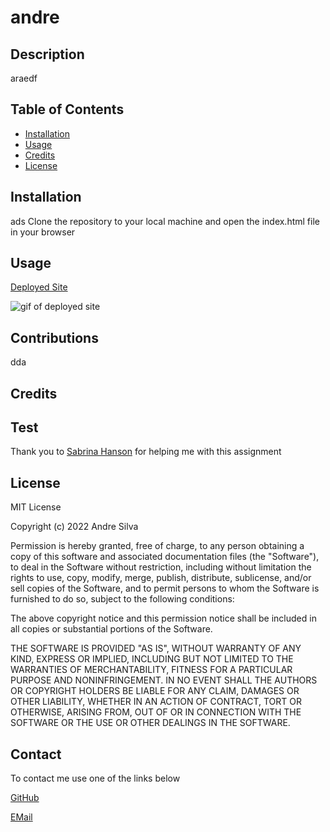 # andre


  ## Description
  araedf
  
  ## Table of Contents 
    
  - [Installation](#installation)
  - [Usage](#usage)
  - [Credits](#credits)
  - [License](#license)
  
  
  ## Installation
  ads
  Clone the repository to your local machine and open the index.html file in your browser
  
  ## Usage
  
  [Deployed Site](https://andresilva8624.github.io/Password-Generator/)
  
  ![gif of deployed site](./assets/images/website.gif)
     
  
  ## Contributions

  dda
  ## Credits

  ## Test
  
  
  Thank you to [Sabrina Hanson](https://www.github.com/sabhanson) for helping me with this assignment
  
  ## License
  
  MIT License
  
  Copyright (c) 2022 Andre Silva
  
  Permission is hereby granted, free of charge, to any person obtaining a copy
  of this software and associated documentation files (the "Software"), to deal
  in the Software without restriction, including without limitation the rights
  to use, copy, modify, merge, publish, distribute, sublicense, and/or sell
  copies of the Software, and to permit persons to whom the Software is
  furnished to do so, subject to the following conditions:
  
  The above copyright notice and this permission notice shall be included in all
  copies or substantial portions of the Software.
  
  THE SOFTWARE IS PROVIDED "AS IS", WITHOUT WARRANTY OF ANY KIND, EXPRESS OR
  IMPLIED, INCLUDING BUT NOT LIMITED TO THE WARRANTIES OF MERCHANTABILITY,
  FITNESS FOR A PARTICULAR PURPOSE AND NONINFRINGEMENT. IN NO EVENT SHALL THE
  AUTHORS OR COPYRIGHT HOLDERS BE LIABLE FOR ANY CLAIM, DAMAGES OR OTHER
  LIABILITY, WHETHER IN AN ACTION OF CONTRACT, TORT OR OTHERWISE, ARISING FROM,
  OUT OF OR IN CONNECTION WITH THE SOFTWARE OR THE USE OR OTHER DEALINGS IN THE
  SOFTWARE.
  
  
  ## Contact
  To contact me use one of the links below
  
  
  [GitHub](https://www.github.com/asdf)
  
  
  
  [EMail](mailto:aaaa)
